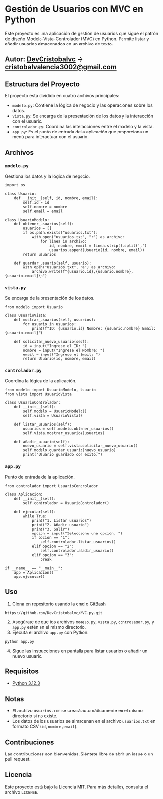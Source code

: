 # Gestión de Usuarios con MVC en Python

Este proyecto es una aplicación de gestión de usuarios que sigue el patrón de diseño Modelo-Vista-Controlador (MVC) en Python. Permite listar y añadir usuarios almacenados en un archivo de texto.

## Autor: [DevCristobalvc](https://devcristobalvc.netlify.app/) -> cristobalvalencia3002@gmail.com

## Estructura del Proyecto

El proyecto está dividido en cuatro archivos principales:

- `modelo.py`: Contiene la lógica de negocio y las operaciones sobre los datos.
- `vista.py`: Se encarga de la presentación de los datos y la interacción con el usuario.
- `controlador.py`: Coordina las interacciones entre el modelo y la vista.
- `app.py`: Es el punto de entrada de la aplicación que proporciona un menú para interactuar con el usuario.

## Archivos

### `modelo.py`
Gestiona los datos y la lógica de negocio.

```
import os

class Usuario:
    def __init__(self, id, nombre, email):
        self.id = id
        self.nombre = nombre
        self.email = email

class UsuarioModelo:
    def obtener_usuarios(self):
        usuarios = []
        if os.path.exists("usuarios.txt"):
            with open("usuarios.txt", "r") as archivo:
                for linea in archivo:
                    id, nombre, email = linea.strip().split(',')
                    usuarios.append(Usuario(id, nombre, email))
        return usuarios

    def guardar_usuario(self, usuario):
        with open("usuarios.txt", "a") as archivo:
            archivo.write(f"{usuario.id},{usuario.nombre},{usuario.email}\n")
```

### `vista.py`
Se encarga de la presentación de los datos.

```
from modelo import Usuario

class UsuarioVista:
    def mostrar_usuarios(self, usuarios):
        for usuario in usuarios:
            print(f"ID: {usuario.id} Nombre: {usuario.nombre} Email: {usuario.email}")

    def solicitar_nuevo_usuario(self):
        id = input("Ingrese el ID: ")
        nombre = input("Ingrese el Nombre: ")
        email = input("Ingrese el Email: ")
        return Usuario(id, nombre, email)
```

### `controlador.py`
Coordina la lógica de la aplicación.

```
from modelo import UsuarioModelo, Usuario
from vista import UsuarioVista

class UsuarioControlador:
    def __init__(self):
        self.modelo = UsuarioModelo()
        self.vista = UsuarioVista()

    def listar_usuarios(self):
        usuarios = self.modelo.obtener_usuarios()
        self.vista.mostrar_usuarios(usuarios)

    def añadir_usuario(self):
        nuevo_usuario = self.vista.solicitar_nuevo_usuario()
        self.modelo.guardar_usuario(nuevo_usuario)
        print("Usuario guardado con éxito.")
```

### `app.py`
Punto de entrada de la aplicación.

```
from controlador import UsuarioControlador

class Aplicacion:
    def __init__(self):
        self.controlador = UsuarioControlador()

    def ejecutar(self):
        while True:
            print("1. Listar usuarios")
            print("2. Añadir usuario")
            print("3. Salir")
            opcion = input("Seleccione una opción: ")
            if opcion == "1":
                self.controlador.listar_usuarios()
            elif opcion == "2":
                self.controlador.añadir_usuario()
            elif opcion == "3":
                break

if __name__ == "__main__":
    app = Aplicacion()
    app.ejecutar()
```

## Uso
1. Clona en repositorio usando la cmd o [GitBash](https://git-scm.com/downloads)

```
https://github.com/DevCristobalvc/MVC.py.git
```

2. Asegúrate de que los archivos `modelo.py`, `vista.py`, `controlador.py`, y `app.py` estén en el mismo directorio.
3. Ejecuta el archivo `app.py` con Python:

```
python app.py
```

4. Sigue las instrucciones en pantalla para listar usuarios o añadir un nuevo usuario.

## Requisitos

- [Python 3.12.3](https://www.python.org/downloads/)

## Notas

- El archivo `usuarios.txt` se creará automáticamente en el mismo directorio si no existe.
- Los datos de los usuarios se almacenan en el archivo `usuarios.txt` en formato CSV (`id,nombre,email`).

## Contribuciones

Las contribuciones son bienvenidas. Siéntete libre de abrir un issue o un pull request.

## Licencia

Este proyecto está bajo la Licencia MIT. Para más detalles, consulta el archivo `LICENSE`.
